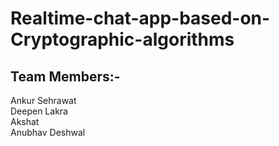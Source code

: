 # Realtime-chat-app-based-on-Cryptographic-algorithms

## Team Members:-
  Ankur Sehrawat <br />
  Deepen Lakra <br />
  Akshat <br />
  Anubhav Deshwal
